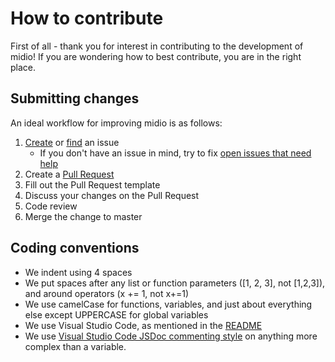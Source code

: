 # How to contribute
First of all - thank you for interest in contributing to the development of midio! If you are wondering how to best contribute, you are in the right place.

## Submitting changes
An ideal workflow for improving midio is as follows:
1. [Create](https://github.com/evangipson/midio/issues/new) or [find](https://github.com/evangipson/midio/issues) an issue
    - If you don't have an issue in mind, try to fix [open issues that need help](https://github.com/evangipson/midio/issues?q=is%3Aissue+is%3Aopen+label%3A%22help+wanted%22)
1. Create a [Pull Request](https://github.com/evangipson/midio/pull/new/master)
1. Fill out the Pull Request template
1. Discuss your changes on the Pull Request
1. Code review
1. Merge the change to master

## Coding conventions
- We indent using 4 spaces
- We put spaces after any list or function parameters ([1, 2, 3], not [1,2,3]), and around operators (x += 1, not x+=1)
- We use camelCase for functions, variables, and just about everything else except UPPERCASE for global variables
- We use Visual Studio Code, as mentioned in the [README](https://github.com/evangipson/midio/blob/master/README.md#built-with)
- We use [Visual Studio Code JSDoc commenting style](https://msdn.microsoft.com/en-us/library/mt162307.aspx) on anything more complex than a variable.

